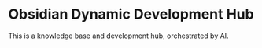# Obsidian Dynamic Development Hub

This is a knowledge base and development hub, orchestrated by AI.